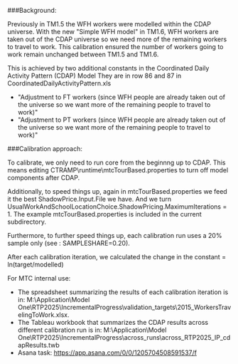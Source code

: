 
###Background: 

Previously in TM1.5 the WFH workers were modelled within the CDAP universe. With the new "Simple WFH model" in TM1.6, WFH workers are taken out of the CDAP universe so we need more of the remaining workers to travel to work. This calibration ensured the number of workers going to work remain unchanged between TM1.5 and TM1.6.
 
This is achieved by two additional constants in the Coordinated Daily Activity Pattern (CDAP) Model
They are in row 86 and 87 in CoordinatedDailyActivityPattern.xls
* "Adjustment to FT workers (since WFH people are already taken out of the universe so we want more of the remaining people to travel to work)"
* "Adjustment to PT workers (since WFH people are already taken out of the universe so we want more of the remaining people to travel to work)"

###Calibration approach: 

To calibrate, we only need to run core from the beginnng up to CDAP. This means editing CTRAMP\runtime\mtcTourBased.properties to turn off model components after CDAP.
 
Additionally, to speed things up, again in mtcTourBased.properties we feed it the best ShadowPrice.Input.File we have. And we turn UsualWorkAndSchoolLocationChoice.ShadowPricing.MaximumIterations = 1. The example mtcTourBased.properties is included in the current subdirectory.

Furthermore, to further speed things up, each calibration run uses a 20% sample only (see : SAMPLESHARE=0.20).

After each calibration iteration, we calculated the change in the constant = ln(target/modelled) 

For MTC internal use: 
* The spreadsheet summarizing the results of each calibration iteration is in: M:\Application\Model One\RTP2025\IncrementalProgress\validation_targets\2015_WorkersTravelingToWork.xlsx.
* The Tableau workbook that summarizes the CDAP results across different calibration run is in: M:\Application\Model One\RTP2025\IncrementalProgress\across_runs\across_RTP2025_IP_cdapResults.twb
* Asana task: https://app.asana.com/0/0/1205704508591537/f